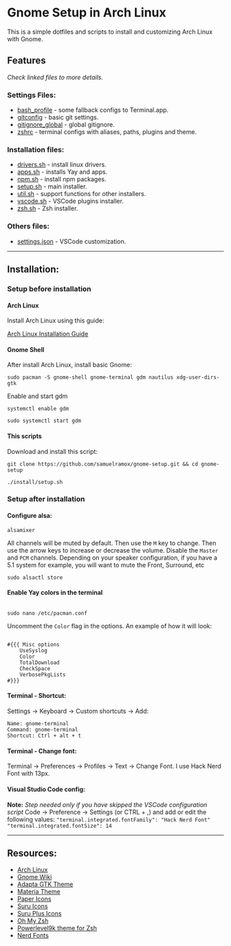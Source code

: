 # Gnome Setup in Arch Linux

This is a simple dotfiles and scripts to install and customizing Arch Linux with Gnome.

## Features

_Check linked files to more details._

### Settings Files:

- [bash_profile](.bash_profile) - some fallback configs to Terminal.app.
- [gitconfig](.gitconfig) - basic git settings.
- [gitignore_global](.gitignore_global) - global gitignore.
- [zshrc](.zshrc) - terminal configs with aliases, paths, plugins and theme.

### Installation files:

- [drivers.sh](install/drivers.sh) - install linux drivers.
- [apps.sh](install/apps.sh) - installs Yay and apps.
- [npm.sh](install/npm.sh) - install npm packages.
- [setup.sh](install/setup.sh) - main installer.
- [util.sh](install/util.sh) - support functions for other installers.
- [vscode.sh](install/vscode.sh) - VSCode plugins installer.
- [zsh.sh](install/zsh.sh) - Zsh installer.

### Others files:

- [settings.json](vscode/settings.json) - VSCode customization.

---

## Installation:

### Setup before installation

#### Arch Linux

Install Arch Linux using this guide:

[Arch Linux Installation Guide](https://gist.github.com/samuelramox/4e53fd910e6f8cc54c2cfaad1da333b8)

#### Gnome Shell

After install Arch Linux, install basic Gnome:

```
sudo pacman -S gnome-shell gnome-terminal gdm nautilus xdg-user-dirs-gtk
```

Enable and start gdm

```
systemctl enable gdm

sudo systemctl start gdm
```

#### This scripts

Download and install this script:

```
git clone https://github.com/samuelramox/gnome-setup.git && cd gnome-setup

./install/setup.sh
```

### Setup after installation

#### Configure alsa:

```
alsamixer
```

All channels will be muted by default. Then use the `M` key to change. Then use the arrow keys to increase or decrease the volume. Disable the `Master` and `PCM` channels. Depending on your speaker configuration, if you have a 5.1 system for example, you will want to mute the Front, Surround, etc

```
sudo alsactl store
```

#### Enable Yay colors in the terminal

```

sudo nano /etc/pacman.conf

```

Uncomment the `Color` flag in the options. An example of how it will look:

```

#{{{ Misc options
    UseSyslog
    Color
    TotalDownload
    CheckSpace
    VerbosePkgLists
#}}}

```

#### Terminal - Shortcut:

Settings → Keyboard → Custom shortcuts → Add:

```
Name: gnome-terminal
Command: gnome-terminal
Shortcut: Ctrl + alt + t
```

#### Terminal - Change font:

Terminal → Preferences → Profiles → Text → Change Font. I use Hack Nerd Font with 13px.

#### Visual Studio Code config:

**Note:** _Step needed only if you have skipped the VSCode configuration script_
Code → Preference → Settings (or CTRL + ,) and add or edit the following values:
`"terminal.integrated.fontFamily": "Hack Nerd Font"`
`"terminal.integrated.fontSize": 14`

---

## Resources:

- [Arch Linux](https://www.archlinux.org/)
- [Gnome Wiki](https://wiki.archlinux.org/index.php/GNOME)
- [Adapta GTK Theme](https://github.com/adapta-project/adapta-gtk-theme)
- [Materia Theme](https://github.com/nana-4/materia-theme)
- [Paper Icons](https://snwh.org/paper)
- [Suru Icons](https://snwh.org/suru)
- [Suru Plus Icons](https://github.com/gusbemacbe/suru-plus)
- [Oh My Zsh](https://github.com/robbyrussell/oh-my-zsh)
- [Powerlevel9k theme for Zsh](https://github.com/bhilburn/powerlevel9k)
- [Nerd Fonts](https://nerdfonts.com/)
